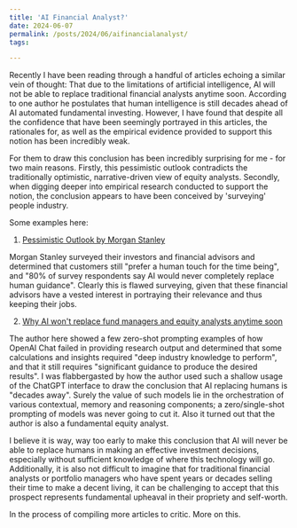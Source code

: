 ```yaml
---
title: 'AI Financial Analyst?'
date: 2024-06-07
permalink: /posts/2024/06/aifinancialanalyst/
tags:

---
```


Recently I have been reading through a handful of articles echoing a similar vein of thought: That due to the limitations of artificial intelligence, AI will not be able to replace traditional financial analysts anytime soon. According to one author he postulates that human intelligence is still decades ahead of AI automated fundamental investing. However, I have found that despite all the confidence that have been seemingly portrayed in this articles, the rationales for, as well as the empirical evidence provided to support this notion has been incredibly weak.

For them to draw this conclusion has been incredibly surprising for me - for two main reasons. Firstly, this pessimistic outlook contradicts the traditionally optimistic, narrative-driven view of equity analysts. Secondly, when digging deeper into empirical research conducted to support the notion, the conclusion appears to have been conceived by 'surveying' people industry.

Some examples here:
1. [Pessimistic Outlook by Morgan Stanley](https://fortune.com/2023/05/11/ai-investing-human-guidance-morgan-stanley/)

Morgan Stanley surveyed their investors and financial advisors and determined that customers still "prefer a human touch for the time being", and "80% of survey respondents say AI would never completely replace human guidance". Clearly this is flawed surveying, given that these financial advisors have a vested interest in portraying their relevance and thus keeping their jobs.

2. [Why AI won't replace fund managers and equity analysts anytime soon](https://valueinvesting.substack.com/p/ainono/)

The author here showed a few zero-shot prompting examples of how OpenAI Chat failed in providing research output and determined that some calculations and insights required "deep industry knowledge to perform", and that it still requires "significant guidance to produce the desired results". I was flabbergasted by how the author used such a shallow usage of the ChatGPT interface to draw the conclusion that AI replacing humans is "decades away". Surely the value of such models lie in the orchestration of various contextual, memory and reasoning components; a zero/single-shot prompting of models was never going to cut it. Also it turned out that the author is also a fundamental equity analyst.


I believe it is way, way too early to make this conclusion that AI will never be able to replace humans in making an effective investment decisions, especially without sufficient knowledge of where this technology will go. Additionally, it is also not difficult to imagine that for traditional financial analysts or portfolio managers who have spent years or decades selling their time to make a decent living, it can be challenging to accept that this prospect represents fundamental upheaval in their propriety and self-worth.

In the process of compiling more articles to critic. More on this.


